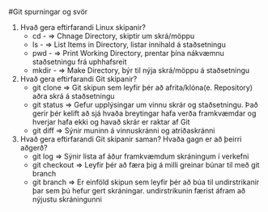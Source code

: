 #Git spurningar og svör

1. Hvað gera eftirfarandi Linux skipanir?
    * cd - => Chnage Directory, skiptir um skrá/möppu
    * ls - => List Items in Directory, listar innihald á            staðsetningu 
    * pwd - => Print Working Directory, prentar þína                 nákvæmnu staðsetningu frá uphhafsreit
    * mkdir - => Make Directory, býr til nýja skrá/möppu               á staðsetningu
2. Hvað gera eftirfarandi Git skipanir?
    * git clone => Git skipun sem leyfir þér að                          afrita/klóna(e. Repository) aðra skrá                 á staðsetningu
    * git status => Gefur upplýsingar um vinnu skrár og                   staðsetningu. Það gerir þér kelift að                 sjá hvaða breytingar hafa verða                       framkvæmdar og hverjar hafa ekki og                   havað skrár er raktar af Git
    * git diff => Sýnir muninn á vinnuskránni og                        atriðaskránni
3. Hvað gera eftirfarandi Git skipanir saman? Hvaða gagn er að þeirri aðgerð?
    * git log => Sýnir lista af áður framkvæmdum                       skráningum í verkefni
    * git checkout => Leyfir þér að færa þig á milli                        greinar búnar til með git branch
    * git branch => Er einföld skipun sem leyfir þér að                   búa til  undirstrikanir þar sem þú                    hefur gert skráningar. undirstrikunin                 færist áfram að nýjustu skráningunni